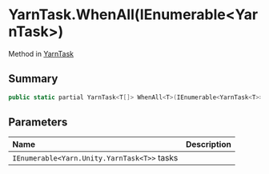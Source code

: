 # YarnTask.WhenAll(IEnumerable<YarnTask<T>>)

Method in [YarnTask](/docs/api/csharp/yarn.unity.yarntask-1.md)

## Summary



```csharp
public static partial YarnTask<T[]> WhenAll<T>(IEnumerable<YarnTask<T>> tasks);
```

## Parameters

|Name|Description|
|:---|:---|
|`IEnumerable<Yarn.Unity.YarnTask<T>>` tasks||

